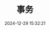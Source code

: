 ---
bookCollapseSection: true
weight: 211
title: 事务
date: 2024-12-29 15:32:21
image: /covers/02-redisdoc.jpg
---